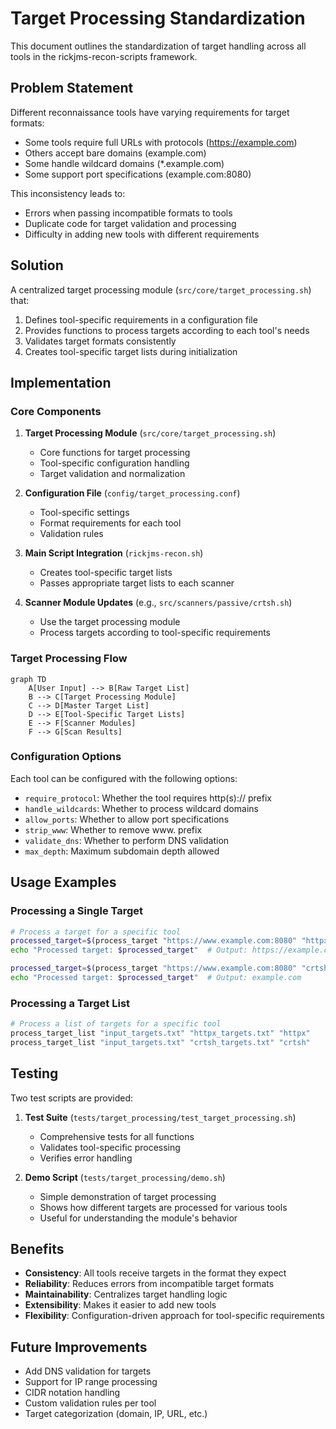 # Target Processing Standardization

This document outlines the standardization of target handling across all tools in the rickjms-recon-scripts framework.

## Problem Statement

Different reconnaissance tools have varying requirements for target formats:

- Some tools require full URLs with protocols (https://example.com)
- Others accept bare domains (example.com)
- Some handle wildcard domains (\*.example.com)
- Some support port specifications (example.com:8080)

This inconsistency leads to:

- Errors when passing incompatible formats to tools
- Duplicate code for target validation and processing
- Difficulty in adding new tools with different requirements

## Solution

A centralized target processing module (`src/core/target_processing.sh`) that:

1. Defines tool-specific requirements in a configuration file
2. Provides functions to process targets according to each tool's needs
3. Validates target formats consistently
4. Creates tool-specific target lists during initialization

## Implementation

### Core Components

1. **Target Processing Module** (`src/core/target_processing.sh`)

   - Core functions for target processing
   - Tool-specific configuration handling
   - Target validation and normalization

2. **Configuration File** (`config/target_processing.conf`)

   - Tool-specific settings
   - Format requirements for each tool
   - Validation rules

3. **Main Script Integration** (`rickjms-recon.sh`)

   - Creates tool-specific target lists
   - Passes appropriate target lists to each scanner

4. **Scanner Module Updates** (e.g., `src/scanners/passive/crtsh.sh`)
   - Use the target processing module
   - Process targets according to tool-specific requirements

### Target Processing Flow

```mermaid
graph TD
    A[User Input] --> B[Raw Target List]
    B --> C[Target Processing Module]
    C --> D[Master Target List]
    D --> E[Tool-Specific Target Lists]
    E --> F[Scanner Modules]
    F --> G[Scan Results]
```

### Configuration Options

Each tool can be configured with the following options:

- `require_protocol`: Whether the tool requires http(s):// prefix
- `handle_wildcards`: Whether to process wildcard domains
- `allow_ports`: Whether to allow port specifications
- `strip_www`: Whether to remove www. prefix
- `validate_dns`: Whether to perform DNS validation
- `max_depth`: Maximum subdomain depth allowed

## Usage Examples

### Processing a Single Target

```bash
# Process a target for a specific tool
processed_target=$(process_target "https://www.example.com:8080" "httpx")
echo "Processed target: $processed_target"  # Output: https://example.com:8080

processed_target=$(process_target "https://www.example.com:8080" "crtsh")
echo "Processed target: $processed_target"  # Output: example.com
```

### Processing a Target List

```bash
# Process a list of targets for a specific tool
process_target_list "input_targets.txt" "httpx_targets.txt" "httpx"
process_target_list "input_targets.txt" "crtsh_targets.txt" "crtsh"
```

## Testing

Two test scripts are provided:

1. **Test Suite** (`tests/target_processing/test_target_processing.sh`)

   - Comprehensive tests for all functions
   - Validates tool-specific processing
   - Verifies error handling

2. **Demo Script** (`tests/target_processing/demo.sh`)
   - Simple demonstration of target processing
   - Shows how different targets are processed for various tools
   - Useful for understanding the module's behavior

## Benefits

- **Consistency**: All tools receive targets in the format they expect
- **Reliability**: Reduces errors from incompatible target formats
- **Maintainability**: Centralizes target handling logic
- **Extensibility**: Makes it easier to add new tools
- **Flexibility**: Configuration-driven approach for tool-specific requirements

## Future Improvements

- Add DNS validation for targets
- Support for IP range processing
- CIDR notation handling
- Custom validation rules per tool
- Target categorization (domain, IP, URL, etc.)
